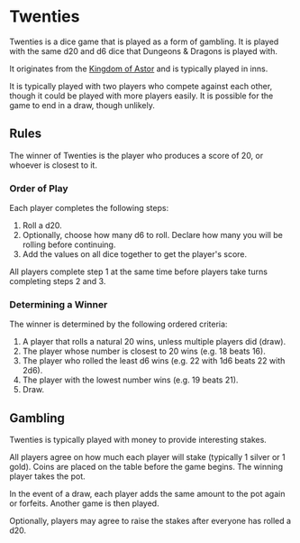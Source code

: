 # Twenties

Twenties is a dice game that is played as a form of gambling. It is played with the same d20 and d6 dice that Dungeons & Dragons is played with.

It originates from the [Kingdom of Astor](../civilisations/kingdom-of-astor/README.md) and is typically played in inns.

It is typically played with two players who compete against each other, though it could be played with more players easily. It is possible for the game to end in a draw, though unlikely.

## Rules

The winner of Twenties is the player who produces a score of 20, or whoever is closest to it.

### Order of Play

Each player completes the following steps:

1. Roll a d20.
1. Optionally, choose how many d6 to roll. Declare how many you will be rolling before continuing.
1. Add the values on all dice together to get the player's score.

All players complete step 1 at the same time before players take turns completing steps 2 and 3.

### Determining a Winner

The winner is determined by the following ordered criteria:

1. A player that rolls a natural 20 wins, unless multiple players did (draw).
1. The player whose number is closest to 20 wins (e.g. 18 beats 16).
1. The player who rolled the least d6 wins (e.g. 22 with 1d6 beats 22 with 2d6).
1. The player with the lowest number wins (e.g. 19 beats 21).
1. Draw.

## Gambling

Twenties is typically played with money to provide interesting stakes.

All players agree on how much each player will stake (typically 1 silver or 1 gold). Coins are placed on the table before the game begins. The winning player takes the pot.

In the event of a draw, each player adds the same amount to the pot again or forfeits. Another game is then played.

Optionally, players may agree to raise the stakes after everyone has rolled a d20.
